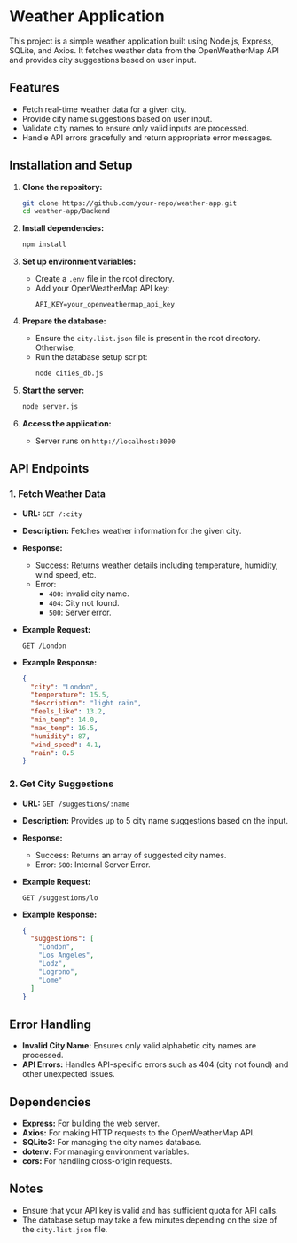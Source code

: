 # Weather Application

This project is a simple weather application built using Node.js, Express, SQLite, and Axios. It fetches weather data from the OpenWeatherMap API and provides city suggestions based on user input.

## Features

- Fetch real-time weather data for a given city.
- Provide city name suggestions based on user input.
- Validate city names to ensure only valid inputs are processed.
- Handle API errors gracefully and return appropriate error messages.


## Installation and Setup

1. **Clone the repository:**
   ```bash
   git clone https://github.com/your-repo/weather-app.git
   cd weather-app/Backend
   ```

2. **Install dependencies:**
   ```bash
   npm install
   ```

3. **Set up environment variables:**
   - Create a `.env` file in the root directory.
   - Add your OpenWeatherMap API key:
     ```
     API_KEY=your_openweathermap_api_key
     ```

4. **Prepare the database:**
   - Ensure the `city.list.json` file is present in the root directory. Otherwise,
   - Run the database setup script:
     ```bash
     node cities_db.js
     ```

5. **Start the server:**
   ```bash
   node server.js
   ```

6. **Access the application:**
   - Server runs on `http://localhost:3000`

## API Endpoints

### 1. Fetch Weather Data
- **URL:** `GET /:city`
- **Description:** Fetches weather information for the given city.
- **Response:**
  - Success: Returns weather details including temperature, humidity, wind speed, etc.
  - Error:
    - `400`: Invalid city name.
    - `404`: City not found.
    - `500`: Server error.

- **Example Request:**
  ```
  GET /London
  ```

- **Example Response:**
  ```json
  {
    "city": "London",
    "temperature": 15.5,
    "description": "light rain",
    "feels_like": 13.2,
    "min_temp": 14.0,
    "max_temp": 16.5,
    "humidity": 87,
    "wind_speed": 4.1,
    "rain": 0.5
  }
  ```

### 2. Get City Suggestions
- **URL:** `GET /suggestions/:name`
- **Description:** Provides up to 5 city name suggestions based on the input.
- **Response:**
  - Success: Returns an array of suggested city names.
  - Error: `500`: Internal Server Error.

- **Example Request:**
  ```
  GET /suggestions/lo
  ```

- **Example Response:**
  ```json
  {
    "suggestions": [
      "London",
      "Los Angeles",
      "Lodz",
      "Logrono",
      "Lome"
    ]
  }
  ```

## Error Handling
- **Invalid City Name:** Ensures only valid alphabetic city names are processed.
- **API Errors:** Handles API-specific errors such as 404 (city not found) and other unexpected issues.

## Dependencies
- **Express:** For building the web server.
- **Axios:** For making HTTP requests to the OpenWeatherMap API.
- **SQLite3:** For managing the city names database.
- **dotenv:** For managing environment variables.
- **cors:** For handling cross-origin requests.

## Notes
- Ensure that your API key is valid and has sufficient quota for API calls.
- The database setup may take a few minutes depending on the size of the `city.list.json` file.
